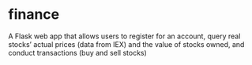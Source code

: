 # finance

A Flask web app that allows users to register for an account, query real stocks’ actual prices (data from IEX) and the value of stocks owned, and conduct transactions (buy and sell stocks)
